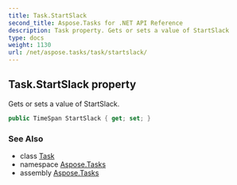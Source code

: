 ```yaml
---
title: Task.StartSlack
second_title: Aspose.Tasks for .NET API Reference
description: Task property. Gets or sets a value of StartSlack
type: docs
weight: 1130
url: /net/aspose.tasks/task/startslack/
---
```

## Task.StartSlack property

Gets or sets a value of StartSlack.

```csharp
public TimeSpan StartSlack { get; set; }
```

### See Also

* class [Task](../)
* namespace [Aspose.Tasks](../../task/)
* assembly [Aspose.Tasks](../../../)


